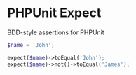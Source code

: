 # PHPUnit Expect
BDD-style assertions for PHPUnit

``` php
$name = 'John';

expect($name)->toEqual('John');
expect($name)->not()->toEqual('James');
```
